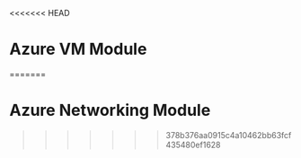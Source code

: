 <<<<<<< HEAD
# Azure VM Module
=======
# Azure Networking Module
>>>>>>> 378b376aa0915c4a10462bb63fcf435480ef1628
